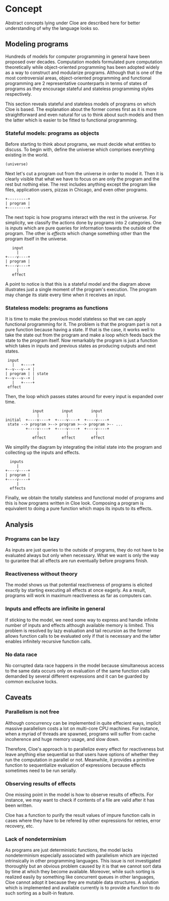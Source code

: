 # Concept

Abstract concepts lying under Cloe are described here for better understanding
of why the language looks so.

## Modeling programs

Hundreds of models for computer programming in general have been proposed over
decades.
Computation models formulated pure computation theoretically while
object-oriented programming has been adopted widely as a way to construct and
modularize programs.
Although that is one of the most controversial areas, object-oriented
programming and functional programming are 2 representative counterparts in
terms of states of programs as they encourage stateful and stateless
programming styles respectively.

This section reveals stateful and stateless models of programs on which Cloe
is based.
The explanation about the former comes first as it is more straightforward and
even natural for us to think about such models and then the latter which is
easier to be fitted to functional programming.

### Stateful models: programs as objects

Before starting to think about programs, we must decide what entities to
discuss.
To begin with, define the universe which comprises everything existing in the
world.

```
(universe)
```

Next let's cut a program out from the universe in order to model it.
Then it is clearly visible that what we have to focus on are only the program
and the rest but nothing else.
The rest includes anything except the program like files, application users,
pizzas in Chicago, and even other programs.

```
+---------+
| program |
+---------+
```

The next topic is how programs interact with the rest in the universe.
For simplicity, we classify the actions done by programs into 2 categories.
One is *inputs* which are pure queries for information towards the outside of
the program.
The other is *effects* which change something other than the program itself in
the universe.

```
   input
     |
+----v----+
| program |
+----v----+
     |
   effect
```

A point to notice is that this is a stateful model and the diagram above
illustrates just a single moment of the program's execution.
The program may change its state every time when it receives an input.

### Stateless models: programs as functions

It is time to make the previous model stateless so that we can apply
functional programming for it.
The problem is that the program part is not a pure function because having a
state.
If that is the case, it works well to take the state out from the program and
make a loop which feeds back the state to the program itself.
Now remarkably the program is just a function which takes in inputs and
previous states as producing outputs and next states.

```
 input
   |   +----+
+--v---v--+ |
| program | | state
+--v---v--+ |
   |   +----+
 effect
```

Then, the loop which passes states around for every input is expanded over
time.

```
            input        input        input
              |            |            |
initial  +----v----+  +----v----+  +----v----+
 state --> program >--> program >--> program >-- ...
         +----v----+  +----v----+  +----v----+
              |            |            |
            effect       effect       effect
```

We simplify the diagram by integrating the initial state into the program and
collecting up the inputs and effects.

```
  inputs
     |
+----v----+
| program |
+----v----+
     |
  effects
```

Finally, we obtain the totally stateless and functional model of programs and
this is how programs written in Cloe look.
Composing a program is equivalent to doing a pure function which maps its
inputs to its effects.

## Analysis

### Programs can be lazy

As inputs are just queries to the outside of programs, they do not have to be
evaluated always but only when necessary.
What we want is only the way to gurantee that all effects are run eventually
before programs finish.

### Reactiveness without theory

The model shows us that potential reactiveness of programs is elicited exactly
by starting executing all effects at once eagerly.
As a result, programs will work in maximum reactiveness as far as computers can.

### Inputs and effects are infinite in general

If sticking to the model, we need some way to express and handle infinite
number of inputs and effects although available memory is limited.
This problem is resolved by lazy evaluation and tail recursion as the former
allows function calls to be evaluated only if that is necessary and the latter
enables infinitely recursive function calls.

### No data race

No corrupted data race happens in the model because simultaneous access to the
same data occurs only on evaluation of the same function calls demanded by
several different expressions and it can be guarded by common exclusive locks.

## Caveats

### Parallelism is not free

Although concurrency can be implemented in quite effecient ways, implicit
massive parallelism costs a lot on multi-core CPU machines.
For instance, when a myriad of threads are spawned, programs will suffer from
cache incoherence and huge memory usage, and slow down.

Therefore, Cloe's approach is to parallelize every effect for reactiveness
but leave anything else sequential so that users have options of whether they
run the computation in parallel or not.
Meanwhile, it provides a primitive function to sequentialize evaluation of
expressions because effects sometimes need to be run serially.

### Observing results of effects

One missing point in the model is how to observe results of effects.
For instance, we may want to check if contents of a file are valid after it has
been written.

Cloe has a function to purify the result values of impure function calls in
cases where they have to be refered by other expressions for retries, error
recovery, etc.

### Lack of nondeterminism

As programs are just deterministic functions, the model lacks nondeterminism
especially associated with parallelism which are injected intrinsically in
other programming languages.
This issue is not investigated thoroughly but an obvious problem caused by it
is that we cannot sort data by time at which they become available.
Moreover, while such sorting is realized easily by something like concurrent
queues in other languages, Cloe cannot adopt it because they are mutable data
structures.
A solution which is implemented and available currently is to provide a
function to do such sorting as a built-in feature.
